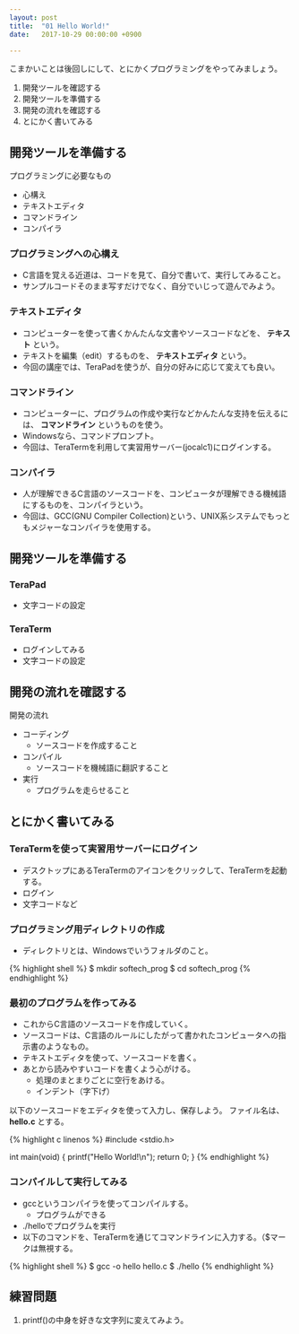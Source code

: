 ```yaml
---
layout: post
title:  "01 Hello World!"
date:   2017-10-29 00:00:00 +0900

---
```


こまかいことは後回しにして、とにかくプログラミングをやってみましょう。

1. 開発ツールを確認する
2. 開発ツールを準備する
3. 開発の流れを確認する
4. とにかく書いてみる

## 開発ツールを準備する
プログラミングに必要なもの

- 心構え
- テキストエディタ
- コマンドライン
- コンパイラ

### プログラミングへの心構え

- C言語を覚える近道は、コードを見て、自分で書いて、実行してみること。
- サンプルコードそのまま写すだけでなく、自分でいじって遊んでみよう。

### テキストエディタ

- コンピューターを使って書くかんたんな文書やソースコードなどを、 **テキスト** という。
- テキストを編集（edit）するものを、 **テキストエディタ** という。
- 今回の講座では、TeraPadを使うが、自分の好みに応じて変えても良い。

### コマンドライン

- コンピューターに、プログラムの作成や実行などかんたんな支持を伝えるには、 **コマンドライン** というものを使う。
- Windowsなら、コマンドプロンプト。
- 今回は、TeraTermを利用して実習用サーバー(jocalc1)にログインする。

### コンパイラ

- 人が理解できるC言語のソースコードを、コンピュータが理解できる機械語にするものを、コンパイラという。
- 今回は、GCC(GNU Compiler Collection)という、UNIX系システムでもっともメジャーなコンパイラを使用する。

## 開発ツールを準備する

### TeraPad

- 文字コードの設定

### TeraTerm

- ログインしてみる
- 文字コードの設定

## 開発の流れを確認する
開発の流れ

- コーディング
  * ソースコードを作成すること
- コンパイル
  * ソースコードを機械語に翻訳すること
- 実行
  * プログラムを走らせること

## とにかく書いてみる

### TeraTermを使って実習用サーバーにログイン

- デスクトップにあるTeraTermのアイコンをクリックして、TeraTermを起動する。
- ログイン
- 文字コードなど

### プログラミング用ディレクトリの作成

- ディレクトリとは、Windowsでいうフォルダのこと。

{% highlight shell %}
$ mkdir softech_prog
$ cd softech_prog
{% endhighlight %}

### 最初のプログラムを作ってみる

- これからC言語のソースコードを作成していく。
- ソースコードは、C言語のルールにしたがって書かれたコンピュータへの指示書のようなもの。
- テキストエディタを使って、ソースコードを書く。
- あとから読みやすいコードを書くよう心がける。
  * 処理のまとまりごとに空行をあける。
  * インデント（字下げ）

以下のソースコードをエディタを使って入力し、保存しよう。
ファイル名は、 **hello.c** とする。

{% highlight c linenos %}
#include <stdio.h>

int main(void) {
        printf("Hello World!\n");
        return 0;
}
{% endhighlight %}


### コンパイルして実行してみる

- gccというコンパイラを使ってコンパイルする。
  * プログラムができる
- ./helloでプログラムを実行
- 以下のコマンドを、TeraTermを通じてコマンドラインに入力する。（$マークは無視する。

{% highlight shell %}
$ gcc -o hello hello.c
$ ./hello
{% endhighlight %}

## 練習問題

1. printf()の中身を好きな文字列に変えてみよう。

